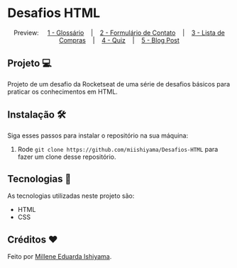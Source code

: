 # Desafios HTML

<p align="center">
  Preview:
    &nbsp;&nbsp;&nbsp;
  <a href="./1. Glossario">1 - Glossário</a>
    &nbsp;&nbsp;&nbsp;|&nbsp;&nbsp;&nbsp;
  <a href="./2. Formulario de Contato">2 - Formulário de Contato</a>
    &nbsp;&nbsp;&nbsp;|&nbsp;&nbsp;&nbsp;
  <a href="./3. Lista de Compras">3 - Lista de Compras</a>
    &nbsp;&nbsp;&nbsp;|&nbsp;&nbsp;&nbsp;
  <a href="./4. Quiz">4 - Quiz</a>
    &nbsp;&nbsp;&nbsp;|&nbsp;&nbsp;&nbsp;
  <a href="./5. Blog Post">5 - Blog Post</a>
</p>

## Projeto 💻
Projeto de um desafio da Rocketseat de uma série de desafios básicos para praticar os conhecimentos em HTML.

## Instalação 🛠
Siga esses passos para instalar o repositório na sua máquina:
1. Rode `git clone https://github.com/miishiyama/Desafios-HTML` para fazer um clone desse repositório.

## Tecnologias 🚀
As tecnologias utilizadas neste projeto são:
- HTML
- CSS

## Créditos ❤️
Feito por [Millene Eduarda Ishiyama](https://github.com/miishiyama/).
